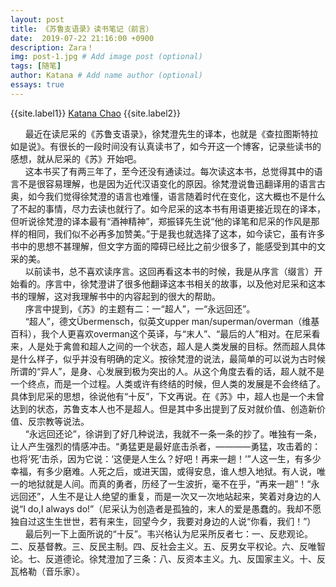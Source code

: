 ```yaml
---
layout: post
title: 《苏鲁支语录》读书笔记（前言）
date:  2019-07-22 21:16:00 +0900
description: Zara！
img: post-1.jpg # Add image post (optional)
tags: [随笔]
author: Katana # Add name author (optional)
essays: true
---
```


{{site.label1}} <a href="https://github.com/katana123/katana123.github.io" target="\_blank">Katana Chao</a> {{site.label2}}

&nbsp;&nbsp;&nbsp;&nbsp;&nbsp;&nbsp;最近在读尼采的《苏鲁支语录》，徐梵澄先生的译本，也就是《查拉图斯特拉如是说》。有很长的一段时间没有认真读书了，如今开这一个博客，记录些读书的感想，就从尼采的《苏》开始吧。<br/>
&nbsp;&nbsp;&nbsp;&nbsp;&nbsp;&nbsp;这本书买了有两三年了，至今还没有通读过。每次读这本书，总觉得其中的语言不是很容易理解，也是因为近代汉语变化的原因。徐梵澄说鲁迅翻译用的语言古奥，如今我们觉得徐梵澄的语言也难懂，语言随着时代在变化，这大概也不是什么了不起的事情，尽力去读也就行了。如今尼采的这本书有用语更接近现在的译本，但听说徐梵澄的译本最有“酒神精神”，郑振铎先生说“他的译笔和尼采的作风是那样的相同，我们似不必再多加赞美。”于是我也就选择了这本，如今读它，虽有许多书中的思想不甚理解，但文字方面的障碍已经比之前少很多了，能感受到其中的文采的美。<br/>
&nbsp;&nbsp;&nbsp;&nbsp;&nbsp;&nbsp;以前读书，总不喜欢读序言。这回再看这本书的时候，我是从序言（缀言）开始看的。序言中，徐梵澄讲了很多他翻译这本书相关的故事，以及他对尼采和这本书的理解，这对我理解书中的内容起到的很大的帮助。<br/>
&nbsp;&nbsp;&nbsp;&nbsp;&nbsp;&nbsp;序言中提到，《苏》的主题有二：一“超人”，一“永远回还”。<br/>
&nbsp;&nbsp;&nbsp;&nbsp;&nbsp;&nbsp;“超人”，德文Übermensch，似英文upper man/superman/overman（维基百科），我个人更喜欢overman这个英译，与“末人”、“最后的人”相对。在尼采看来，人是处于禽兽和超人之间的一个状态，超人是人类发展的目标。然而超人具体是什么样子，似乎并没有明确的定义。按徐梵澄的说法，最简单的可以说为古时候所谓的“异人”，是身、心发展到极为突出的人。从这个角度去看的话，超人就不是一个终点，而是一个过程。人类或许有终结的时候，但人类的发展是不会终结了。具体到尼采的思想，徐说他有“十反”，下文再说。在《苏》中，超人也是一个未曾达到的状态，苏鲁支本人也不是超人。但是其中多出提到了反对就价值、创造新价值、反宗教等说法。<br/>
&nbsp;&nbsp;&nbsp;&nbsp;&nbsp;&nbsp;“永远回还论”，徐讲到了好几种说法，我就不一条一条的抄了。唯独有一条，让人产生强烈的情感冲击。“勇猛更是最好底击杀者，————勇猛，攻击着的：也将‘死’击杀，因为它说：‘这便是人生么？好吧！再来一趟！’”人这一生，有多少幸福，有多少磨难。人死之后，或进天国，或得安息，谁人想入地狱。有人说，唯一的地狱就是人间。而真的勇者，历经了一生波折，毫不在乎，“再来一趟”！“永远回还”，人生不是让人绝望的重复，而是一次又一次地站起来，笑着对身边的人说“I do,I always do!”（尼采认为创造者是孤独的，末人的爱是愚蠢的。我却不愿独自过这生生世世，若有来生，回望今夕，我要对身边的人说“你看，我们！”）<br/>
&nbsp;&nbsp;&nbsp;&nbsp;&nbsp;&nbsp;最后列一下上面所说的“十反”。韦兴格认为尼采所反者七：一、反悲观论。二、反基督教。三、反民主制。四、反社会主义。五、反男女平权论。六、反唯智论。七、反道德论。徐梵澄加了三条：八、反资本主义。九、反国家主义。十、反瓦格勒（音乐家）。